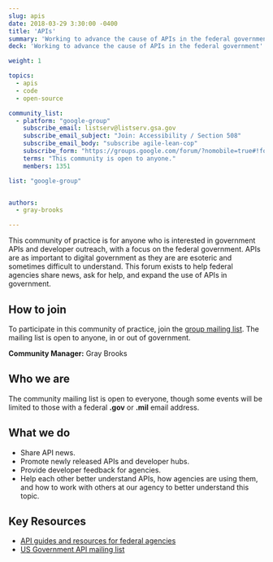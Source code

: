 ```yaml
---
slug: apis
date: 2018-03-29 3:30:00 -0400
title: 'APIs'
summary: 'Working to advance the cause of APIs in the federal government'
deck: 'Working to advance the cause of APIs in the federal government'

weight: 1

topics:
  - apis
  - code
  - open-source

community_list:
  - platform: "google-group"
    subscribe_email: listserv@listserv.gsa.gov
    subscribe_email_subject: "Join: Accessibility / Section 508"
    subscribe_email_body: "subscribe agile-lean-cop"
    subscribe_form: "https://groups.google.com/forum/?nomobile=true#!forum/us-government-apis"
    terms: "This community is open to anyone."
    members: 1351

list: "google-group"


authors:
  - gray-brooks

---
```


This community of practice is for anyone who is interested in government APIs and developer outreach, with a focus on the federal government. APIs are as important to digital government as they are are esoteric and sometimes difficult to understand. This forum exists to help federal agencies share news, ask for help, and expand the use of APIs in government.

## How to join

To participate in this community of practice, join the [group mailing list](https://groups.google.com/forum/?nomobile=true#!forum/us-government-apis). The mailing list is open to anyone, in or out of government.

**Community Manager:** Gray Brooks

## Who we are

The community mailing list is open to everyone, though some events will be limited to those with a federal **.gov** or **.mil** email address.

## What we do

* Share API news.
* Promote newly released APIs and developer hubs.
* Provide developer feedback for agencies.
* Help each other better understand APIs, how agencies are using them, and how to work with others at our agency to better understand this topic.

## Key Resources

 - [API guides and resources for federal agencies](https://api-all-the-x.18f.gov/)
 - [US Government API mailing list](https://groups.google.com/forum/?nomobile=true#!forum/us-government-apis)
